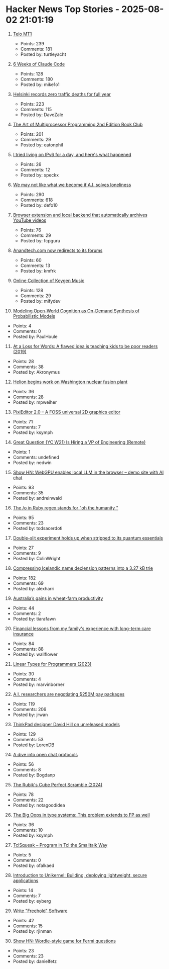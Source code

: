 # Hacker News Top Stories - 2025-08-02 21:01:19

1. [Telo MT1](https://www.telotrucks.com/)
   - Points: 239
   - Comments: 181
   - Posted by: turtleyacht

2. [6 Weeks of Claude Code](https://blog.puzzmo.com/posts/2025/07/30/six-weeks-of-claude-code/)
   - Points: 128
   - Comments: 180
   - Posted by: mike1o1

3. [Helsinki records zero traffic deaths for full year](https://www.helsinkitimes.fi/finland/finland-news/domestic/27539-helsinki-records-zero-traffic-deaths-for-full-year.html)
   - Points: 223
   - Comments: 115
   - Posted by: DaveZale

4. [The Art of Multiprocessor Programming 2nd Edition Book Club](https://eatonphil.com/2025-art-of-multiprocessor-programming.html)
   - Points: 201
   - Comments: 29
   - Posted by: eatonphil

5. [I tried living on IPv6 for a day, and here's what happened](https://www.xda-developers.com/the-internet-isnt-fully-ipv6-ready/)
   - Points: 26
   - Comments: 12
   - Posted by: speckx

6. [We may not like what we become if A.I. solves loneliness](https://www.newyorker.com/magazine/2025/07/21/ai-is-about-to-solve-loneliness-thats-a-problem)
   - Points: 290
   - Comments: 618
   - Posted by: defo10

7. [Browser extension and local backend that automatically archives YouTube videos](https://github.com/andrewarrow/starchive)
   - Points: 76
   - Comments: 29
   - Posted by: fcpguru

8. [Anandtech.com now redirects to its forums](https://forums.anandtech.com/)
   - Points: 60
   - Comments: 13
   - Posted by: kmfrk

9. [Online Collection of Keygen Music](https://keygenmusic.tk)
   - Points: 128
   - Comments: 29
   - Posted by: mifydev

10. [Modeling Open-World Cognition as On-Demand Synthesis of Probabilistic Models](https://arxiv.org/abs/2507.12547)
   - Points: 4
   - Comments: 0
   - Posted by: PaulHoule

11. [At a Loss for Words: A flawed idea is teaching kids to be poor readers (2019)](https://www.apmreports.org/episode/2019/08/22/whats-wrong-how-schools-teach-reading)
   - Points: 28
   - Comments: 38
   - Posted by: Akronymus

12. [Helion begins work on Washington nuclear fusion plant](https://www.nucnet.org/news/microsoft-backed-fusion-company-begins-work-on-washington-nuclear-fusion-plant-7-4-2025)
   - Points: 36
   - Comments: 28
   - Posted by: mpweiher

13. [PixiEditor 2.0 – A FOSS universal 2D graphics editor](https://pixieditor.net/blog/2025/07/30/20-release/)
   - Points: 71
   - Comments: 7
   - Posted by: ksymph

14. [Great Question (YC W21) Is Hiring a VP of Engineering (Remote)](https://www.ycombinator.com/companies/great-question/jobs/ONBQUqe-vp-of-engineering)
   - Points: 1
   - Comments: undefined
   - Posted by: nedwin

15. [Show HN: WebGPU enables local LLM in the browser – demo site with AI chat](https://andreinwald.github.io/browser-llm/)
   - Points: 93
   - Comments: 35
   - Posted by: andreinwald

16. [The /o in Ruby regex stands for "oh the humanity "](https://jpcamara.com/2025/08/02/the-o-in-ruby-regex.html)
   - Points: 95
   - Comments: 23
   - Posted by: todsacerdoti

17. [Double-slit experiment holds up when stripped to its quantum essentials](https://news.mit.edu/2025/famous-double-slit-experiment-holds-when-stripped-to-quantum-essentials-0728)
   - Points: 27
   - Comments: 9
   - Posted by: ColinWright

18. [Compressing Icelandic name declension patterns into a 3.27 kB trie](https://alexharri.com/blog/icelandic-name-declension-trie)
   - Points: 182
   - Comments: 69
   - Posted by: alexharri

19. [Australia’s gains in wheat-farm productivity](https://www.reuters.com/investigations/less-rain-more-wheat-how-australian-farmers-defied-climate-doom-2025-07-29/)
   - Points: 44
   - Comments: 2
   - Posted by: tiarafawn

20. [Financial lessons from my family's experience with long-term care insurance](https://www.whitecoatinvestor.com/financial-lessons-father-long-term-care-insurance/)
   - Points: 84
   - Comments: 88
   - Posted by: wallflower

21. [Linear Types for Programmers (2023)](https://twey.io/for-programmers/linear-types/)
   - Points: 30
   - Comments: 4
   - Posted by: marvinborner

22. [A.I. researchers are negotiating $250M pay packages](https://www.nytimes.com/2025/07/31/technology/ai-researchers-nba-stars.html)
   - Points: 119
   - Comments: 206
   - Posted by: jrwan

23. [ThinkPad designer David Hill on unreleased models](https://www.theregister.com/2025/08/02/thinkpad_david_hill_interview/)
   - Points: 129
   - Comments: 53
   - Posted by: LorenDB

24. [A dive into open chat protocols](https://wiki.alopex.li/ADiveIntoOpenChat)
   - Points: 56
   - Comments: 8
   - Posted by: Bogdanp

25. [The Rubik's Cube Perfect Scramble (2024)](https://www.solutionslookingforproblems.com/post/the-rubik-s-cube-perfect-scramble)
   - Points: 78
   - Comments: 22
   - Posted by: notagoodidea

26. [The Big Oops in type systems: This problem extends to FP as well](https://danieltan.weblog.lol/2025/07/the-big-oops-in-type-systems-this-problem-extends-to-fp-as-well)
   - Points: 36
   - Comments: 10
   - Posted by: ksymph

27. [TclSqueak – Program in Tcl the Smalltalk Way](http://www.xdobry.de/tclsqueak/)
   - Points: 5
   - Comments: 0
   - Posted by: ofalkaed

28. [Introduction to Unikernel: Building, deploying lightweight, secure applications](https://tallysolutions.com/technology/introduction-to-unikernel-2/)
   - Points: 14
   - Comments: 7
   - Posted by: eyberg

29. [Write "Freehold" Software](https://deadbeef.io/freehold_software)
   - Points: 42
   - Comments: 15
   - Posted by: rjinman

30. [Show HN: Wordle-style game for Fermi questions](https://www.fermiquestions.org/)
   - Points: 23
   - Comments: 23
   - Posted by: danielfetz

